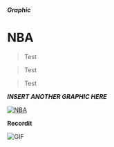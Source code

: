 

***Graphic***

# NBA

> Test

> Test

> Test



***INSERT ANOTHER GRAPHIC HERE***


[![NBA](https://i.imgur.com/sHH8AOf.png)](height=1475)

**Recordit**

![GIF](http://recordit.co/iIzdAUitmn)
